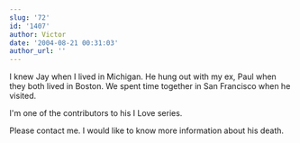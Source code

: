 ```yaml
---
slug: '72'
id: '1407'
author: Victor
date: '2004-08-21 00:31:03'
author_url: ''
---
```

I knew Jay when I lived in Michigan. He hung out with my ex, Paul when they both lived in Boston. We spent time together in San Francisco when he visited. 

I'm one of the contributors to his I Love series.

 Please contact me. I would like to know more information about his death.
